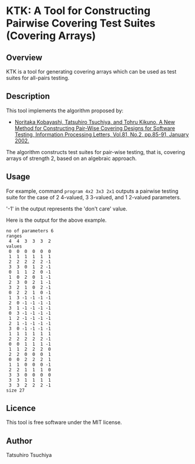 # KTK: A Tool for Constructing Pairwise Covering Test Suites (Covering Arrays)

## Overview

KTK is a tool for generating covering arrays which can be used as test suites for all-pairs testing.

## Description

This tool implements the algorithm proposed by: 
  
* [Noritaka Kobayashi, Tatsuhiro Tsuchiya, and Tohru Kikuno,
A New Method for Constructing Pair-Wise Covering Designs for Software Testing,
Information Processing Letters, Vol.81, No.2, pp.85-91, January 2002.](https://doi.org/10.1016/S0020-0190(01)00195-8)

The algorithm constructs test suites for pair-wise testing, that is, covering arrays of strength 2, based on an algebraic approach. 

## Usage

For example, command `program 4x2 3x3 2x1` outputs a pairwise testing suite for
the case of 2 4-valued, 3 3-valued, and 1 2-valued parameters.

'-1' in the output represents the 'don't care' value.

Here is the output for the above example.

    no of parameters 6
    ranges
     4  4  3  3  3  2
    values
     0  0  0  0  0  0
     1  1  1  1  1  1
     2  2  2  2  2 -1
     3  3  0  1  2 -1
     0  1  1  2  0 -1
     1  0  2  0  1 -1
     2  3  0  2  1 -1
     3  2  1  0  2 -1
     0  2  2  1  0 -1
     1  3 -1 -1 -1 -1
     2  0 -1 -1 -1 -1
     3  1 -1 -1 -1 -1
     0  3 -1 -1 -1 -1
     1  2 -1 -1 -1 -1
     2  1 -1 -1 -1 -1
     3  0 -1 -1 -1 -1
     1  1  1  1  1  1
     2  2  2  2  2 -1
     0  0  1  1  1 -1
     1  1  2  2  2  0
     2  2  0  0  0  1
     0  0  2  2  2  1
     1  1  0  0  0 -1
     2  2  1  1  1  0
     3  3  0  0  0  0
     3  3  1  1  1  1
     3  3  2  2  2 -1
    size 27

## Licence

This tool is free software under the MIT license. 

## Author

Tatsuhiro Tsuchiya
